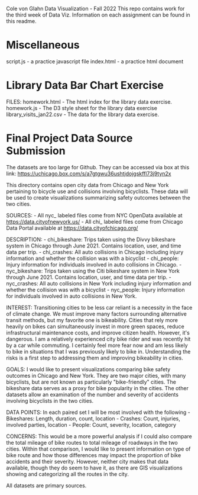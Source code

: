 Cole von Glahn
Data Visualization - Fall 2022
This repo contains work for the third week of Data Viz. Information on each assignment can be found in this readme.

# Miscellaneous
script.js - a practice javascript file
index.html - a practice html document

# Library Data Bar Chart Exercise

FILES:
    homework.html - The html index for the library data exercise.
    homework.js - The D3 style sheet for the library data exercise
    library_visits_jan22.csv - The data for the library data exercise.


# Final Project Data Source Submission

The datasets are too large for Github. They can be accessed via box at this link: https://uchicago.box.com/s/a7gtgwu36ushtjdojgskffl73j9tyn2x

This directory contains open city data from Chicago and New York pertaining to bicycle use and collisions involving bicyclists. These data will be used to create visualizations summarizing safety outcomes between the two cities.

SOURCES:
    - All nyc_ labeled files come from NYC OpenData available at
        https://data.cityofnewyork.us/
    - All chi_ labeled files come from Chicago Data Portal available at
        https://data.cityofchicago.org/

DESCRIPTION:
    - chi_bikeshare: Trips taken using the Divvy bikeshare system in    Chicago through June 2021. Contains location, user, and time data per trip.
    - chi_crashes: All auto collisions in Chicago including injury information and whether the collision was with a bicyclist
    - chi_people: Injury information for individuals involved in auto collisions in Chicago.
    - nyc_bikeshare: Trips taken using the Citi bikeshare system in    New York through June 2021. Contains location, user, and time data per trip.
    - nyc_crashes: All auto collisions in New York including injury information and whether the collision was with a bicyclist
    - nyc_people: Injury information for individuals involved in auto collisions in New York.

INTEREST: 
Transitioning cities to be less car reliant is a necessity in the face of climate change. We must improve many factors surrounding alternative transit methods, but my favorite one is bikeability. Cities that rely more heavily on bikes can simultaneously invest in more green spaces, reduce infrastructural maintenance costs, and improve citizen health. However, it's dangerous. I am a relatively experienced city bike rider and was recently hit by a car while commuting. I certainly feel more fear now and am less likely to bike in situations that I was previously likely to bike in. Understanding the risks is a first step to addressing them and improving bikeability in cities.

GOALS:
I would like to present visualizations comparing bike safety outcomes in Chicago and New York. They are two major cities, with many bicyclists, but are not known as particularly "bike-friendly" cities. The bikeshare data serves as a proxy for bike popularity in the cities. The other datasets allow an examination of the number and severity of accidents involving bicyclists in the two cities. 

DATA POINTS:
In each paired set I will be most involved with the following
    - Bikeshares: Length, duration, count, location
    - Crashes: Count, injuries, involved parties, location
    - People: Count, severity, location, category

CONCERNS:
This would be a more powerful analysis if I could also compare the total mileage of bike routes to total mileage of roadways in the two cities. Within that comparison, I would like to present information on type of bike route and how those differences may impact the proportion of bike accidents and their severity. However, neither city makes that data available, though they do seem to have it, as there are GIS visualizations showing and categorizing all the routes in the city.

All datasets are primary sources.